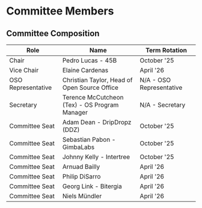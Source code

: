 # Committee Members

## Committee Composition



| Role               | Name                                           | Term Rotation            |
| ------------------ | ---------------------------------------------- | ------------------------ |
| Chair              | Pedro Lucas - 45B                              | October '25              |
| Vice Chair         | Elaine Cardenas                                | April '26                |
| OSO Representative | Christian Taylor, Head of Open Source Office   | N/A - OSO Representative |
| Secretary          | Terence McCutcheon (Tex) -  OS Program Manager | N/A - Secretary          |
| Committee Seat     | Adam Dean - DripDropz (DDZ)                    | October '25              |
| Committee Seat     | Sebastian Pabon - GimbaLabs                    | October '25              |
| Committee Seat     | Johnny Kelly - Intertree                       | October '25              |
| Committee Seat     | Arnuad Bailly                                  | April '26                |
| Committee Seat     | Philip DiSarro                                 | April '26                |
| Committee Seat     | Georg Link - Bitergia                          | April '26                |
| Committee Seat     | Niels Mündler                                  | April '26                |

